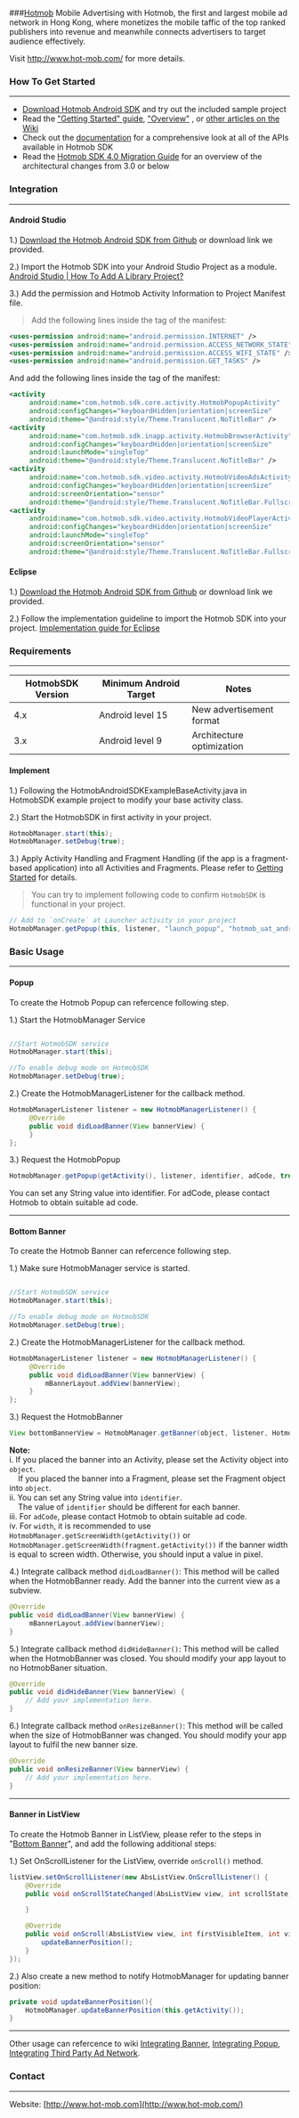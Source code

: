 ###[Hotmob](http://www.hot-mob.com/)
Mobile Advertising with Hotmob, the first and largest mobile ad network in Hong Kong, where monetizes the mobile taffic of the top ranked publishers into revenue and meanwhile connects advertisers to target audience effectively.

Visit http://www.hot-mob.com/ for more details.

### How To Get Started
---

* [Download Hotmob Android SDK](https://github.com/hotmobmobile/hotmob-android-sdk/archive/master.zip) and try out the included sample project
* Read the ["Getting Started" guide](https://github.com/hotmobmobile/hotmob-android-sdk/wiki/Getting-Started), ["Overview"](https://github.com/hotmobmobile/hotmob-android-sdk/wiki/Overview) , or [other articles on the Wiki](https://github.com/hotmobmobile/hotmob-android-sdk/wiki)
* Check out the [documentation](https://github.com/hotmobmobile/hotmob-android-sdk/wiki) for a comprehensive look at all of the APIs available in Hotmob SDK
* Read the [Hotmob SDK 4.0 Migration Guide](https://github.com/hotmobmobile/hotmob-android-sdk/wiki/HotmobSDK-4.0-Migration-Guide) for an overview of the architectural changes from 3.0 or below

### Integration 
---

#### Android Studio
1.) [Download the Hotmob Android SDK from Github](https://github.com/hotmobmobile/hotmob-android-sdk/archive/master.zip) or download link we provided.

2.) Import the Hotmob SDK into your Android Studio Project as a module. [Android Studio | How To Add A Library Project?](http://www.truiton.com/2015/02/android-studio-add-library-project/)

3.) Add the permission and Hotmob Activity Information to Project Manifest file.

> Add the following lines inside the <manifest> tag of the manifest:
``` xml
<uses-permission android:name="android.permission.INTERNET" />
<uses-permission android:name="android.permission.ACCESS_NETWORK_STATE" />
<uses-permission android:name="android.permission.ACCESS_WIFI_STATE" />
<uses-permission android:name="android.permission.GET_TASKS" />
```
And add the following lines inside the <application> tag of the manifest:
```xml
<activity
     android:name="com.hotmob.sdk.core.activity.HotmobPopupActivity"
     android:configChanges="keyboardHidden|orientation|screenSize"
     android:theme="@android:style/Theme.Translucent.NoTitleBar" />
<activity
     android:name="com.hotmob.sdk.inapp.activity.HotmobBrowserActivity"
     android:configChanges="keyboardHidden|orientation|screenSize"
     android:launchMode="singleTop"
     android:theme="@android:style/Theme.Translucent.NoTitleBar" />
<activity
     android:name="com.hotmob.sdk.video.activity.HotmobVideoAdsActivity"
     android:configChanges="keyboardHidden|orientation|screenSize"
     android:screenOrientation="sensor"
     android:theme="@android:style/Theme.Translucent.NoTitleBar.Fullscreen" />
<activity
     android:name="com.hotmob.sdk.video.activity.HotmobVideoPlayerActivity"
     android:configChanges="keyboardHidden|orientation|screenSize"
     android:launchMode="singleTop"
     android:screenOrientation="sensor"
     android:theme="@android:style/Theme.Translucent.NoTitleBar.Fullscreen" />
```

#### Eclipse

1.) [Download the Hotmob Android SDK from Github](https://github.com/hotmobmobile/hotmob-android-sdk/archive/master.zip) or download link we provided.

2.) Follow the implementation guideline to import the Hotmob SDK into your project. [Implementation guide for Eclipse](https://github.com/hotmobmobile/hotmob-android-sdk/wiki/Implementation-guide-for-Eclipse)

### Requirements
---
| HotmobSDK Version     | Minimum Android Target         | Notes |
| --------              |---------                       |-------|
| 4.x                   | Android level 15               |   New advertisement format   |
| 3.x                   | Android level 9                |   Architecture optimization    |

#### Implement

1.) Following the HotmobAndroidSDKExampleBaseActivity.java in HotmobSDK example project to modify your base activity class.

2.) Start the HotmobSDK in first activity in your project.

``` java
HotmobManager.start(this);
HotmobManager.setDebug(true);
```

3.) Apply Activity Handling and Fragment Handling (if the app is a fragment-based application) into all Activities and Fragments. Please refer to [Getting Started](https://github.com/hotmobmobile/hotmob-android-sdk/wiki/Getting-Started#integrate-hotmob-android-sdk-in-activity-based-application) for details.

> You can try to implement following code to confirm `HotmobSDK`  is functional in your project.
``` java
// Add to `onCreate` at Launcher activity in your project
HotmobManager.getPopup(this, listener, "launch_popup", "hotmob_uat_android_image_inapp_popup", true, false);
```

### Basic Usage
---

#### Popup
To create the Hotmob Popup can refercence following step.

1.) Start the HotmobManager Service
```java

//Start HotmobSDK service
HotmobManager.start(this);

//To enable debug mode on HotmobSDK
HotmobManager.setDebug(true);
```

2.) Create the HotmobManagerListener for the callback method.
```java
HotmobManagerListener listener = new HotmobManagerListener() {
     @Override
     public void didLoadBanner(View bannerView) {
     }
};
```

3.) Request the HotmobPopup 
```java
HotmobManager.getPopup(getActivity(), listener, identifier, adCode, true);
```
You can set any String value into identifier.
For adCode, please contact Hotmob to obtain suitable ad code.

  ---

####  Bottom Banner
To create the Hotmob Banner can refercence following step.

1.) Make sure HotmobManager service is started.
```java

//Start HotmobSDK service
HotmobManager.start(this);

//To enable debug mode on HotmobSDK
HotmobManager.setDebug(true);
```

2.) Create the HotmobManagerListener for the callback method.
```java
HotmobManagerListener listener = new HotmobManagerListener() {
     @Override
     public void didLoadBanner(View bannerView) {
         mBannerLayout.addView(bannerView);
     }
};
```

3.)  Request the HotmobBanner 

```java
View bottomBannerView = HotmobManager.getBanner(object, listener, HotmobManager.getScreenWidth(getActivity()), identifier, adCode);
```

**Note:**  
i. If you placed the banner into an Activity, please set the Activity object into ```object```.  
&nbsp;&nbsp;&nbsp;&nbsp;If you placed the banner into a Fragment, please set the Fragment object into ```object```.  
ii. You can set any String value into ```identifier```.  
&nbsp;&nbsp;&nbsp;&nbsp;The value of ```identifier``` should be different for each banner.  
iii. For ```adCode```, please contact Hotmob to obtain suitable ad code.  
iv. For ```width```, it is recommended to use ```HotmobManager.getScreenWidth(getActivity())``` or ```HotmobManager.getScreenWidth(fragment.getActivity())``` if the banner width is equal to screen width. Otherwise, you should input a value in pixel.

4.) Integrate callback method `didLoadBanner()`: This method will be called when the HotmobBanner ready. Add the banner into the current view as a subview.
```java
@Override
public void didLoadBanner(View bannerView) {
     mBannerLayout.addView(bannerView);
}
```

5.) Integrate callback method `didHideBanner()`: This method will be called when the HotmobBanner was closed. You should modify your app layout to no HotmobBaner situation.
```java
@Override
public void didHideBanner(View bannerView) {
    // Add your implementation here.
}
```

6.) Integrate callback method `onResizeBanner()`: This method will be called when the size of HotmobBanner was changed. You should modify your app layout to fulfil the new banner size.
```java
@Override
public void onResizeBanner(View bannerView) {
    // Add your implementation here.
}
```
---

####  Banner in ListView
To create the Hotmob Banner in ListView, please refer to the steps in "[Bottom Banner](#bottom-banner)", and add the following additional steps:

1.) Set OnScrollListener for the ListView, override `onScroll()` method.
```java
listView.setOnScrollListener(new AbsListView.OnScrollListener() {
    @Override
    public void onScrollStateChanged(AbsListView view, int scrollState) {

    }

    @Override
    public void onScroll(AbsListView view, int firstVisibleItem, int visibleItemCount, int totalItemCount) {
        updateBannerPosition();
    }
});
```

2.) Also create a new method to notify HotmobManager for updating banner position:
```java
private void updateBannerPosition(){
    HotmobManager.updateBannerPosition(this.getActivity());
}
```

---
Other usage can refercence to wiki [Integrating Banner](https://github.com/hotmobmobile/hotmob-android-sdk/wiki/Integrating-Banner), [Integrating Popup](https://github.com/hotmobmobile/hotmob-android-sdk/wiki/Integrating-Popup), [Integrating Third Party Ad Network](https://github.com/hotmobmobile/hotmob-android-sdk/wiki/Integrating-Third-Party-Ad-Network-for-Android).
### Contact
---
Website: [http://www.hot-mob.com](http://www.hot-mob.com/)
